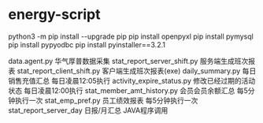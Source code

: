 # energy-script

python3 -m pip install --upgrade pip
pip install openpyxl
pip install pymysql
pip install pypyodbc
pip install pyinstaller==3.2.1

data.agent.py               华气厚普数据采集
stat_report_server_shift.py      服务端生成班次报表
stat_report_client_shift.py      客户端生成班次报表(exe)
daily_summary.py            每日销售充值汇总         每日凌晨12:05执行
activity_expire_status.py   修改已经过期的活动状态   每日凌晨12:00执行
stat_member_amt_history.py  会员会员余额汇总         每5分钟执行一次
stat_emp_pref.py            员工绩效报表             每5分钟执行一次
stat_report_server_day      日报/月汇总              JAVA程序调用



